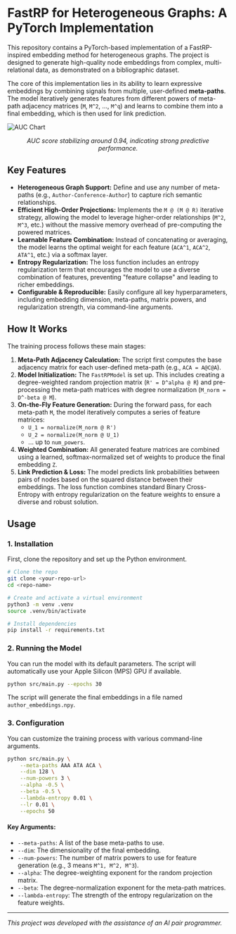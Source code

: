 # FastRP for Heterogeneous Graphs: A PyTorch Implementation

This repository contains a PyTorch-based implementation of a FastRP-inspired embedding method for heterogeneous graphs. The project is designed to generate high-quality node embeddings from complex, multi-relational data, as demonstrated on a bibliographic dataset.

The core of this implementation lies in its ability to learn expressive embeddings by combining signals from multiple, user-defined **meta-paths**. The model iteratively generates features from different powers of meta-path adjacency matrices (`M`, `M^2`, ..., `M^q`) and learns to combine them into a final embedding, which is then used for link prediction.

![AUC Chart](https://i.imgur.com/rS4gL6e.png)
*<p align="center">AUC score stabilizing around 0.94, indicating strong predictive performance.</p>*

## Key Features

- **Heterogeneous Graph Support:** Define and use any number of meta-paths (e.g., `Author-Conference-Author`) to capture rich semantic relationships.
- **Efficient High-Order Projections:** Implements the `M @ (M @ R)` iterative strategy, allowing the model to leverage higher-order relationships (`M^2`, `M^3`, etc.) without the massive memory overhead of pre-computing the powered matrices.
- **Learnable Feature Combination:** Instead of concatenating or averaging, the model learns the optimal weight for each feature (`ACA^1`, `ACA^2`, `ATA^1`, etc.) via a softmax layer.
- **Entropy Regularization:** The loss function includes an entropy regularization term that encourages the model to use a diverse combination of features, preventing "feature collapse" and leading to richer embeddings.
- **Configurable & Reproducible:** Easily configure all key hyperparameters, including embedding dimension, meta-paths, matrix powers, and regularization strength, via command-line arguments.

## How It Works

The training process follows these main stages:

1.  **Meta-Path Adjacency Calculation:** The script first computes the base adjacency matrix for each user-defined meta-path (e.g., `ACA = A@C@A`).
2.  **Model Initialization:** The `FastRPModel` is set up. This includes creating a degree-weighted random projection matrix (`R' = D^alpha @ R`) and pre-processing the meta-path matrices with degree normalization (`M_norm = D^-beta @ M`).
3.  **On-the-Fly Feature Generation:** During the forward pass, for each meta-path `M`, the model iteratively computes a series of feature matrices:
    - `U_1 = normalize(M_norm @ R')`
    - `U_2 = normalize(M_norm @ U_1)`
    - ... up to `num_powers`.
4.  **Weighted Combination:** All generated feature matrices are combined using a learned, softmax-normalized set of weights to produce the final embedding `Z`.
5.  **Link Prediction & Loss:** The model predicts link probabilities between pairs of nodes based on the squared distance between their embeddings. The loss function combines standard Binary Cross-Entropy with entropy regularization on the feature weights to ensure a diverse and robust solution.

## Usage

### 1. Installation

First, clone the repository and set up the Python environment.

```bash
# Clone the repo
git clone <your-repo-url>
cd <repo-name>

# Create and activate a virtual environment
python3 -m venv .venv
source .venv/bin/activate

# Install dependencies
pip install -r requirements.txt
```

### 2. Running the Model

You can run the model with its default parameters. The script will automatically use your Apple Silicon (MPS) GPU if available.

```bash
python src/main.py --epochs 30
```

The script will generate the final embeddings in a file named `author_embeddings.npy`.

### 3. Configuration

You can customize the training process with various command-line arguments.

```bash
python src/main.py \
    --meta-paths AAA ATA ACA \
    --dim 128 \
    --num-powers 3 \
    --alpha -0.5 \
    --beta -0.5 \
    --lambda-entropy 0.01 \
    --lr 0.01 \
    --epochs 50
```

#### Key Arguments:

-   `--meta-paths`: A list of the base meta-paths to use.
-   `--dim`: The dimensionality of the final embedding.
-   `--num-powers`: The number of matrix powers to use for feature generation (e.g., 3 means `M^1, M^2, M^3`).
-   `--alpha`: The degree-weighting exponent for the random projection matrix.
-   `--beta`: The degree-normalization exponent for the meta-path matrices.
-   `--lambda-entropy`: The strength of the entropy regularization on the feature weights.

---
*This project was developed with the assistance of an AI pair programmer.* 